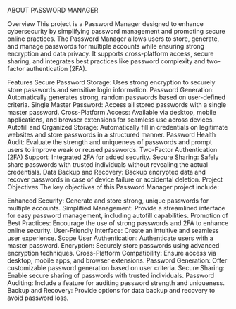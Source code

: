 ABOUT PASSWORD MANAGER

Overview
This project is a Password Manager designed to enhance cybersecurity by simplifying password management and promoting secure online practices. The Password Manager allows users to store, generate, and manage passwords for multiple accounts while ensuring strong encryption and data privacy. It supports cross-platform access, secure sharing, and integrates best practices like password complexity and two-factor authentication (2FA).

Features
Secure Password Storage: Uses strong encryption to securely store passwords and sensitive login information.
Password Generation: Automatically generates strong, random passwords based on user-defined criteria.
Single Master Password: Access all stored passwords with a single master password.
Cross-Platform Access: Available via desktop, mobile applications, and browser extensions for seamless use across devices.
Autofill and Organized Storage: Automatically fill in credentials on legitimate websites and store passwords in a structured manner.
Password Health Audit: Evaluate the strength and uniqueness of passwords and prompt users to improve weak or reused passwords.
Two-Factor Authentication (2FA) Support: Integrated 2FA for added security.
Secure Sharing: Safely share passwords with trusted individuals without revealing the actual credentials.
Data Backup and Recovery: Backup encrypted data and recover passwords in case of device failure or accidental deletion.
Project Objectives
The key objectives of this Password Manager project include:

Enhanced Security: Generate and store strong, unique passwords for multiple accounts.
Simplified Management: Provide a streamlined interface for easy password management, including autofill capabilities.
Promotion of Best Practices: Encourage the use of strong passwords and 2FA to enhance online security.
User-Friendly Interface: Create an intuitive and seamless user experience.
Scope
User Authentication: Authenticate users with a master password.
Encryption: Securely store passwords using advanced encryption techniques.
Cross-Platform Compatibility: Ensure access via desktop, mobile apps, and browser extensions.
Password Generation: Offer customizable password generation based on user criteria.
Secure Sharing: Enable secure sharing of passwords with trusted individuals.
Password Auditing: Include a feature for auditing password strength and uniqueness.
Backup and Recovery: Provide options for data backup and recovery to avoid password loss.
